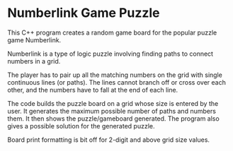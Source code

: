 # Numberlink Game Puzzle

This C++ program creates a random game board for the popular puzzle game Numberlink.

Numberlink is a type of logic puzzle involving finding paths to connect numbers in a grid.

The player has to pair up all the matching numbers on the grid with single continuous lines (or paths). The lines cannot branch off or cross over each other, and the numbers have to fall at the end of each line.

The code builds the puzzle board on a grid whose size is entered by the user.
It generates the maximum possible number of paths and numbers them.
It then shows the puzzle/gameboard generated.
The program also gives a possible solution for the generated puzzle.

Board print formatting is bit off for 2-digit and above grid size values.

